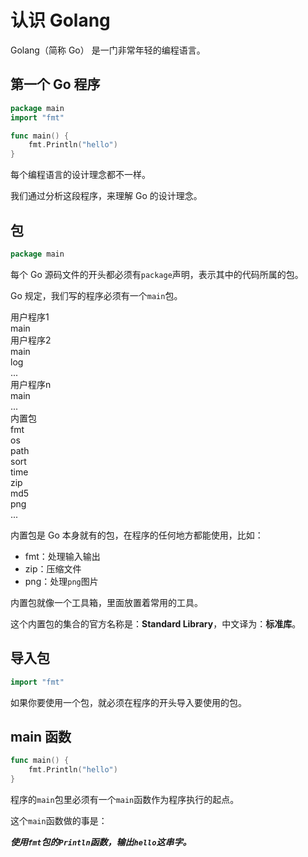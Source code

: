 # 认识 Golang

Golang（简称 Go） 是一门非常年轻的编程语言。

## 第一个 Go 程序

<div class="run"></div>

```go
package main
import "fmt"

func main() {
    fmt.Println("hello")
}
```

每个编程语言的设计理念都不一样。

我们通过分析这段程序，来理解 Go 的设计理念。

## 包

```go
package main
```

每个 Go 源码文件的开头都必须有`package`声明，表示其中的代码所属的包。

Go 规定，我们写的程序必须有一个`main`包。

<div class="bg-cyan flex flex-col gap-2">
    <div class="flex flex-row gap-2">
        <div class="flex flex-col bg-yellow">
            <div class="text-center bg-cyan mt-0 pt-0">用户程序1</div>
            <div class="bg-red grid grid-cols-1 p-4 gap-4">
                <div class="brick px-2">main</div>
            </div>
        </div>
        <div class="flex flex-col bg-yellow">
            <div class="text-center bg-cyan mt-0 pt-0">用户程序2</div>
            <div class="bg-red grid grid-cols-3 p-4 gap-4">
                <div class="brick px-2">main</div>
                <div class="brick px-2">log</div>
                <div class="brick px-2">...</div>
            </div>
        </div>
        <div class="flex flex-col bg-yellow">
            <div class="text-center bg-cyan mt-0 pt-0 px-2">用户程序n</div>
            <div class="bg-red grid grid-cols-2 p-4 gap-4">
                <div class="brick px-2">main</div>
                <div class="brick px-2">...</div>
            </div>
        </div> 
    </div>
    <div class="flex flex-col bg-cyan">
        <div class="text-center bg-cyan mt-0 pt-0">内置包</div>
        <div class="bg-red grid grid-cols-6 p-4 gap-4">
            <div class="brick">fmt</div>
            <div class="brick">os</div>
            <div class="brick">path</div>
            <div class="brick">sort</div>
            <div class="brick">time</div>
            <div class="brick">zip</div>
            <div class="brick">md5</div>
            <div class="brick">png</div>
            <div class="brick">...</div>
        </div>
    </div>
</div>

内置包是 Go 本身就有的包，在程序的任何地方都能使用，比如：

- fmt：处理输入输出
- zip：压缩文件
- png：处理`png`图片

内置包就像一个工具箱，里面放置着常用的工具。

这个内置包的集合的官方名称是：**Standard Library**，中文译为：**标准库**。

## 导入包

```go
import "fmt"
```

如果你要使用一个包，就必须在程序的开头导入要使用的包。

## main 函数

```go
func main() {
    fmt.Println("hello")
}
```

程序的`main`包里必须有一个`main`函数作为程序执行的起点。

这个`main`函数做的事是：

**_使用`fmt`包的`Println`函数，输出`hello`这串字。_**
